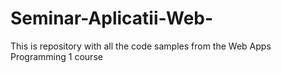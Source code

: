 # Seminar-Aplicatii-Web-
This is repository with all the code samples from the Web Apps Programming 1 course
